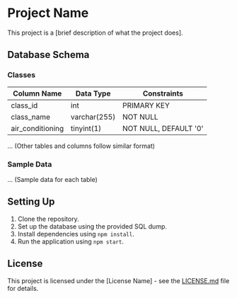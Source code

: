# Project Name

This project is a [brief description of what the project does].

## Database Schema

### Classes

| Column Name   | Data Type    | Constraints           |
|---------------|--------------|-----------------------|
| class_id      | int          | PRIMARY KEY           |
| class_name    | varchar(255) | NOT NULL              |
| air_conditioning | tinyint(1) | NOT NULL, DEFAULT '0'|

... (Other tables and columns follow similar format)

### Sample Data

... (Sample data for each table)

## Setting Up

1. Clone the repository.
2. Set up the database using the provided SQL dump.
3. Install dependencies using `npm install`.
4. Run the application using `npm start`.

## License

This project is licensed under the [License Name] - see the [LICENSE.md](LICENSE.md) file for details.
